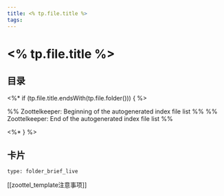 ```yaml
---
title: <% tp.file.title %>
tags:
---
```

# <% tp.file.title %>

## 目录

<%* if (tp.file.title.endsWith(tp.file.folder())) { %>

%% Zoottelkeeper: Beginning of the autogenerated index file list  %%
%% Zoottelkeeper: End of the autogenerated index file list  %%

<%* } %>










## 卡片

```ccard
type: folder_brief_live
```




















[[zoottel_template注意事项]]